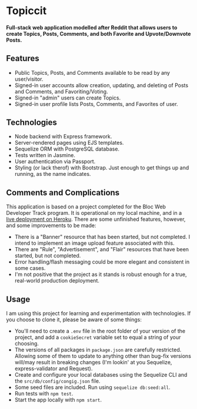 # Topiccit

#### Full-stack web application modelled after Reddit that allows users to create Topics, Posts, Comments, and both Favorite and Upvote/Downvote Posts.

## Features
* Public Topics, Posts, and Comments available to be read by any user/visitor.
* Signed-in user accounts allow creation, updating, and deleting of Posts and Comments, and Favoriting/Voting.
* Signed-in "admin" users can create Topics.
* Signed-in user profile lists Posts, Comments, and Favorites of user.

## Technologies
* Node backend with Express framework.
* Server-rendered pages using EJS templates.
* Sequelize ORM with PostgreSQL database.
* Tests written in Jasmine.
* User authentication via Passport.
* Styling (or lack therof) with Bootstrap. Just enough to get things up and running, as the name indicates.

## Comments and Complications
This application is based on a project completed for the Bloc Web Developer Track program. It is operational on my local machine, and in a [live deployment on Heroku](https://topiccit.herokuapp.com/). There are some unfinished features, however, and some improvements to be made:

* There is a "Banner" resource that has been started, but not completed. I intend to implement an image upload feature associated with this.
* There are "Rule", "Advertisement", and "Flair" resources that have been started, but not completed.
* Error handling/flash messaging could be more elegant and consistent in some cases.
* I'm not positive that the project as it stands is robust enough for a true, real-world production deployment.

## Usage
I am using this project for learning and experimentation with technologies. If you choose to clone it, please be aware of some things:

* You'll need to create a `.env` file in the root folder of your version of the project, and add a `cookieSecret` variable set to equal a string of your choosing.
* The versions of all packages in `package.json` are carefully restricted. Allowing some of them to update to anything other than bug-fix versions will/may result in breaking changes (I'm lookin' at you Sequelize, express-validator and Request).
* Create and configure your local databases using the Sequelize CLI and the `src/db/config/congig.json` file.
* Some seed files are included. Run using `sequelize db:seed:all`.
* Run tests with `npm test`.
* Start the app locally with `npm start`.
